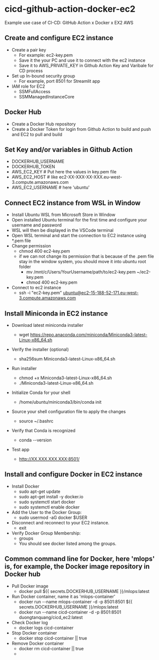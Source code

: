 # cicd-github-action-docker-ec2
Example use case of CI-CD: GitHub Action x Docker x EX2 AWS 

## Create and configure EC2 instance
- Create a pair key
    - For example: ec2-key.pem
    - Save it the your PC and use it to connect with the ec2 instance
    - Save it to AWS_PRIVATE_KEY in Github Action Key and Varibale for CD process
- Set up In-bound security group
    - For example, port 8501 for Streamlit app
- IAM role for EC2
    - SSMFullAccess
    - SSMManagedInstanceCore

## Docker Hub
- Create a Docker Hub repository
- Create a Docker Token for login from Github Action to build and push and EC2 to pull and build

## Set Key and/or variables in Github Action
- DOCKERHUB_USERNAME
- DOCKERHUB_TOKEN
- AWS_EC2_KEY # Put here the values in key.pem file
- AWS_EC2_HOST # like ec2-XX-XXX-XX-XXX.eu-west-3.compute.amazonaws.com
- AWS_EC2_USERNAME # here 'ubuntu'


## Connect EC2 instance from WSL in Window
- Install Ubuntu WSL from Microsoft Store in Window
- Open installed Ubuntu terminal for the first time and configure your username and password
- WSL will then be displayed in the VSCode terminal
- Open WSL terminal and start the connection to EC2 instance using *.pem file
- Change permission
    - chmod 400 ec2-key.pem
    - if we can not change its permission that is because of the .pem file stay in the window system, you should move it into ubuntu root folder
        - mv /mnt/c/Users/YourUsername/path/to/ec2-key.pem ~/ec2-key.pem
        - chmod 400 ec2-key.pem
- Connect to ec2 instance
    - ssh -i "ec2-key.pem" ubuntu@ec2-15-188-52-171.eu-west-3.compute.amazonaws.com

## Install Miniconda in EC2 instance
- Download latest miniconda installer
    - wget https://repo.anaconda.com/miniconda/Miniconda3-latest-Linux-x86_64.sh
- Verify the installer (optional)
    - sha256sum Miniconda3-latest-Linux-x86_64.sh
- Run installer
    - chmod +x Miniconda3-latest-Linux-x86_64.sh
    - ./Miniconda3-latest-Linux-x86_64.sh
- Initialize Conda for your shell
    - /home/ubuntu/miniconda3/bin/conda init
- Source your shell configuration file to apply the changes
    - source ~/.bashrc
- Verify that Conda is recognized
    - conda --version

- Test app
    - http://XX.XXX.XXX.XXX:8501/

## Install and configure Docker in EC2 instance
- Install Docker
    - sudo apt-get update
    - sudo apt-get install -y docker.io
    - sudo systemctl start docker
    - sudo systemctl enable docker
- Add the User to the Docker Group:
    - sudo usermod -aG docker $USER
- Disconnect and reconnect to your EC2 instance.
    - exit
- Verify Docker Group Membership:
    - groups
    - You should see docker listed among the groups.

## Common command line for Docker, here 'mlops' is, for example, the Docker image repository in Docker hub 
- Pull Docker image
    - docker pull ${{ secrets.DOCKERHUB_USERNAME }}/mlops:latest
- Run Docker container, name it as 'mlops-container'
    - docker run --name mlops-container -d -p 8501:8501 ${{ secrets.DOCKERHUB_USERNAME }}/mlops:latest
    - docker run --name cicd-container -d -p 8501:8501 duongtanquang/cicd_ec2:latest
- Check Docker log
    - docker logs cicd-container
- Stop Docker container
    - docker stop cicd-container || true
- Remove Docker container
    - docker rm cicd-container || true
    - 